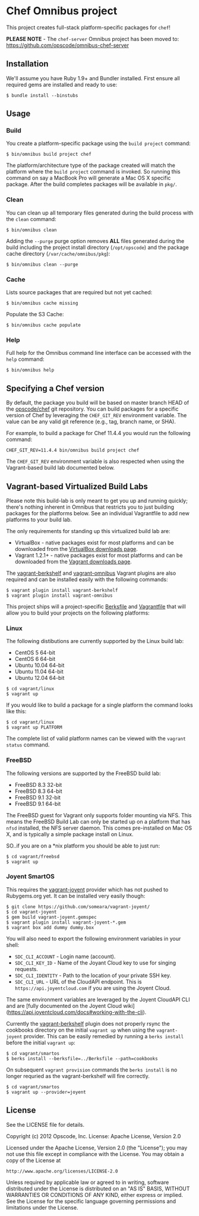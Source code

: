 # Chef Omnibus project

This project creates full-stack platform-specific packages for `chef`!

__PLEASE NOTE__ - The `chef-server` Omnibus project has been moved to:
https://github.com/opscode/omnibus-chef-server

## Installation

We'll assume you have Ruby 1.9+ and Bundler installed. First ensure all
required gems are installed and ready to use:

```shell
$ bundle install --binstubs
```

## Usage

### Build

You create a platform-specific package using the `build project` command:

```shell
$ bin/omnibus build project chef
```

The platform/architecture type of the package created will match the platform
where the `build project` command is invoked. So running this command on say a
MacBook Pro will generate a Mac OS X specific package. After the build
completes packages will be available in `pkg/`.

### Clean

You can clean up all temporary files generated during the build process with
the `clean` command:

```shell
$ bin/omnibus clean
```

Adding the `--purge` purge option removes __ALL__ files generated during the
build including the project install directory (`/opt/opscode`) and
the package cache directory (`/var/cache/omnibus/pkg`):

```shell
$ bin/omnibus clean --purge
```

### Cache

Lists source packages that are required but not yet cached:

```shell
$ bin/omnibus cache missing
```

Populate the S3 Cache:

```shell
$ bin/omnibus cache populate
```

### Help

Full help for the Omnibus command line interface can be accessed with the
`help` command:

```shell
$ bin/omnibus help
```

## Specifying a Chef version

By default, the package you build will be based on master branch HEAD of the
[opscode/chef](https://github.com/opscode/chef) git repository. You can build
packages for a specific version of Chef by leveraging the `CHEF_GIT_REV`
environment variable. The value can be any valid git reference (e.g., tag,
branch name, or SHA).

For example, to build a package for Chef 11.4.4 you would run the following
command:

```shell
CHEF_GIT_REV=11.4.4 bin/omnibus build project chef
```
The `CHEF_GIT_REV` environment variable is also respected when using the
Vagrant-based build lab documented below.

## Vagrant-based Virtualized Build Labs

Please note this build-lab is only meant to get you up and running quickly;
there's nothing inherent in Omnibus that restricts you to just building
packages for the platforms below. See an individual Vagrantfile to add new
platforms to your build lab.

The only requirements for standing up this virtualized build lab are:

* VirtualBox - native packages exist for most platforms and can be downloaded
from the [VirtualBox downloads page](https://www.virtualbox.org/wiki/Downloads).
* Vagrant 1.2.1+ - native packages exist for most platforms and can be downloaded
from the [Vagrant downloads page](http://downloads.vagrantup.com/).

The [vagrant-berkshelf](https://github.com/RiotGames/vagrant-berkshelf) and
[vagrant-omnibus](https://github.com/schisamo/vagrant-omnibus) Vagrant plugins
are also required and can be installed easily with the following commands:

```shell
$ vagrant plugin install vagrant-berkshelf
$ vagrant plugin install vagrant-omnibus
```

This project ships will a project-specific [Berksfile](http://berkshelf.com/)
and [Vagrantfile](http://www.vagrantup.com/) that will allow you to build your
projects on the following platforms:

### Linux

The following distibutions are currently supported by the Linux build lab:

* CentOS 5 64-bit
* CentOS 6 64-bit
* Ubuntu 10.04 64-bit
* Ubuntu 11.04 64-bit
* Ubuntu 12.04 64-bit

```shell
$ cd vagrant/linux
$ vagrant up
```

If you would like to build a package for a single platform the command looks like this:

```shell
$ cd vagrant/linux
$ vagrant up PLATFORM
```

The complete list of valid platform names can be viewed with the
`vagrant status` command.

### FreeBSD

The following versions are supported by the FreeBSD build lab:

* FreeBSD 8.3 32-bit
* FreeBSD 8.3 64-bit
* FreeBSD 9.1 32-bit
* FreeBSD 9.1 64-bit

The FreeBSD guest for Vagrant only supports folder mounting via NFS. This means
the FreeBSD Build Lab can only be started up on a platform that has `nfsd`
installed, the NFS server daemon. This comes pre-installed on Mac OS X, and is
typically a simple package install on Linux.

SO..if you are on a *nix platform you should be able to just run:

```shell
$ cd vagrant/freebsd
$ vagrant up
```

### Joyent SmartOS

This requires the [vagrant-joyent](https://github.com/someara/vagrant-joyent)
provider which has not pushed to Rubygems.org yet. It can be installed very
easily though:

```shell
$ git clone https://github.com/someara/vagrant-joyent/
$ cd vagrant-joyent
$ gem build vagrant-joyent.gemspec
$ vagrant plugin install vagrant-joyent-*.gem
$ vagrant box add dummy dummy.box
```

You will also need to export the following environment variables in your shell:

* `SDC_CLI_ACCOUNT` - Login name (account).
* `SDC_CLI_KEY_ID` - Name of the Joyant Cloud key to use for singing requests.
* `SDC_CLI_IDENTITY` - Path to the location of your private SSH key.
* `SDC_CLI_URL` - URL of the CloudAPI endpoint. This is
  `https://api.joyentcloud.com` if you are using the Joyent Cloud.

The same environment variables are leveraged by the Joyent CloudAPI CLI and
are [fully documented on the Joyent Cloud wiki]
(https://api.joyentcloud.com/docs#working-with-the-cli).

Currently the [vagrant-berkshelf](https://github.com/RiotGames/vagrant-berkshelf)
plugin does not properly rsync the cookbooks directory on the initial
`vagrant up` when using the `vagrant-joyent` provider. This can be easily
remedied by running a `berks install` before the initial `vagrant up`:

```shell
$ cd vagrant/smartos
$ berks install --berksfile=../Berksfile --path=cookbooks
```

On subsequent `vagrant provision` commands the `berks install` is no longer
requried as the vagrant-berkshelf will fire correctly.

```shell
$ cd vagrant/smartos
$ vagrant up --provider=joyent
```

## License

See the LICENSE file for details.

Copyright (c) 2012 Opscode, Inc.
License: Apache License, Version 2.0

Licensed under the Apache License, Version 2.0 (the "License");
you may not use this file except in compliance with the License.
You may obtain a copy of the License at

    http://www.apache.org/licenses/LICENSE-2.0

Unless required by applicable law or agreed to in writing, software
distributed under the License is distributed on an "AS IS" BASIS,
WITHOUT WARRANTIES OR CONDITIONS OF ANY KIND, either express or implied.
See the License for the specific language governing permissions and
limitations under the License.

